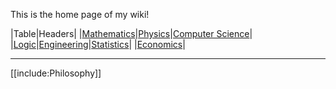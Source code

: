 This is the home page of my wiki!

|Table|Headers|
|[Mathematics](./Mathematics/Home)|[Physics](./Physics/)|[Computer Science](./Computer-Science/)|
|[Logic](./Logic/)|[Engineering](./Engineering/)|[Statistics](./Statistics/)|
|[Economics](./Economics/)|


---

[[include:Philosophy]]